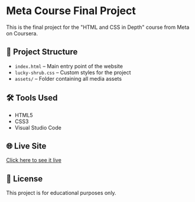 # Meta Course Final Project

This is the final project for the "HTML and CSS in Depth" course from Meta on Coursera.

## 📁 Project Structure

- `index.html` – Main entry point of the website
- `lucky-shrub.css` – Custom styles for the project
- `assets/` – Folder containing all media assets

## 🛠️ Tools Used

- HTML5
- CSS3
- Visual Studio Code

## 🌐 Live Site

[Click here to see it live](https://diegofpz.github.io/meta_course_project/)

## 📜 License

This project is for educational purposes only.

